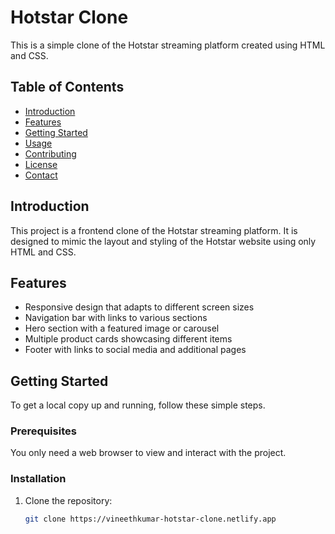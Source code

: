 # Hotstar Clone

This is a simple clone of the Hotstar streaming platform created using HTML and CSS.

## Table of Contents

- [Introduction](#introduction)
- [Features](#features)
- [Getting Started](#getting-started)
- [Usage](#usage)
- [Contributing](#contributing)
- [License](#license)
- [Contact](#contact)

## Introduction

This project is a frontend clone of the Hotstar streaming platform. It is designed to mimic the layout and styling of the Hotstar website using only HTML and CSS.

## Features

- Responsive design that adapts to different screen sizes
- Navigation bar with links to various sections
- Hero section with a featured image or carousel
- Multiple product cards showcasing different items
- Footer with links to social media and additional pages

## Getting Started

To get a local copy up and running, follow these simple steps.

### Prerequisites

You only need a web browser to view and interact with the project.

### Installation

1. Clone the repository:
   ```sh
   git clone https://vineethkumar-hotstar-clone.netlify.app
